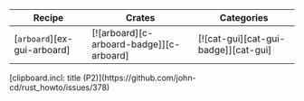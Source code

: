 | Recipe | Crates | Categories |
|--------|--------|------------|
| [`arboard`][ex-gui-arboard] | [![arboard][c-arboard-badge]][c-arboard] | [![cat-gui][cat-gui-badge]][cat-gui] |

<div class="hidden">
[clipboard.incl: title (P2)](https://github.com/john-cd/rust_howto/issues/378)

</div>
